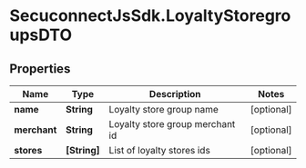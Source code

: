 # SecuconnectJsSdk.LoyaltyStoregroupsDTO

## Properties
Name | Type | Description | Notes
------------ | ------------- | ------------- | -------------
**name** | **String** | Loyalty store group name | [optional] 
**merchant** | **String** | Loyalty store group merchant id | [optional] 
**stores** | **[String]** | List of loyalty stores ids | [optional] 


